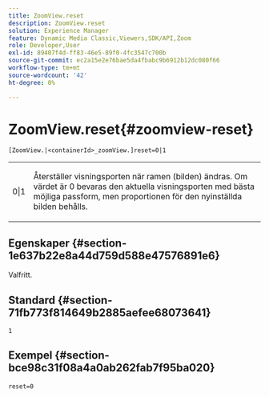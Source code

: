 ```yaml
---
title: ZoomView.reset
description: ZoomView.reset
solution: Experience Manager
feature: Dynamic Media Classic,Viewers,SDK/API,Zoom
role: Developer,User
exl-id: 89407f4d-ff83-46e5-89f0-4fc3547c700b
source-git-commit: ec2a15e2e76bae5da4fbabc9b6912b12dc080f66
workflow-type: tm+mt
source-wordcount: '42'
ht-degree: 0%

---
```


# ZoomView.reset{#zoomview-reset}

`[ZoomView.|<containerId>_zoomView.]reset=0|1`

<table id="table_49FFD1BC53B846F09A6D214BC8C5C3FE"> 
 <tbody> 
  <tr> 
   <td colname="col1"> <p> <span class="codeph"> 0|1</span> </p> </td> 
   <td colname="col2"> <p> Återställer visningsporten när ramen (bilden) ändras. Om värdet är <span class="codeph"> 0</span> bevaras den aktuella visningsporten med bästa möjliga passform, men proportionen för den nyinställda bilden behålls. </p> </td> 
  </tr> 
 </tbody> 
</table>

## Egenskaper {#section-1e637b22e8a44d759d588e47576891e6}

Valfritt.

## Standard {#section-71fb773f814649b2885aefee68073641}

`1`

## Exempel {#section-bce98c31f08a4a0ab262fab7f95ba020}

`reset=0`
